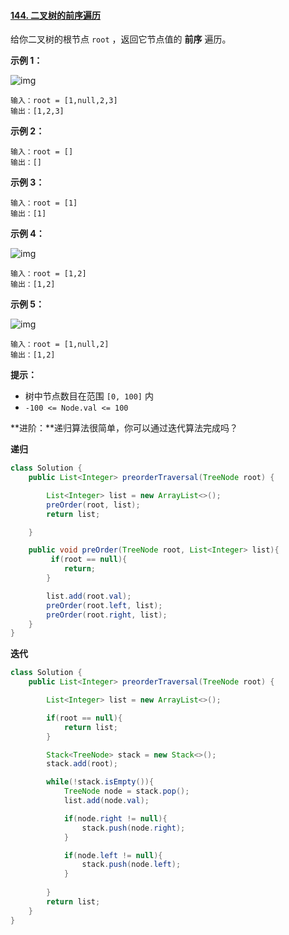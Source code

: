 #### [144. 二叉树的前序遍历](https://leetcode-cn.com/problems/binary-tree-preorder-traversal/)

给你二叉树的根节点 `root` ，返回它节点值的 **前序** 遍历。

 

**示例 1：**

![img](https://assets.leetcode.com/uploads/2020/09/15/inorder_1.jpg)

```
输入：root = [1,null,2,3]
输出：[1,2,3]
```

**示例 2：**

```
输入：root = []
输出：[]
```

**示例 3：**

```
输入：root = [1]
输出：[1]
```

**示例 4：**

![img](https://assets.leetcode.com/uploads/2020/09/15/inorder_5.jpg)

```
输入：root = [1,2]
输出：[1,2]
```

**示例 5：**

![img](https://assets.leetcode.com/uploads/2020/09/15/inorder_4.jpg)

```
输入：root = [1,null,2]
输出：[1,2]
```

 

**提示：**

- 树中节点数目在范围 `[0, 100]` 内
- `-100 <= Node.val <= 100`

 

**进阶：**递归算法很简单，你可以通过迭代算法完成吗？

**递归**

```java
class Solution {
    public List<Integer> preorderTraversal(TreeNode root) {

        List<Integer> list = new ArrayList<>();
        preOrder(root, list);
        return list;

    }

    public void preOrder(TreeNode root, List<Integer> list){
         if(root == null){
            return;
        }

        list.add(root.val);
        preOrder(root.left, list);
        preOrder(root.right, list);
    }
}
```

**迭代**

```java
class Solution {
    public List<Integer> preorderTraversal(TreeNode root) {

        List<Integer> list = new ArrayList<>();

        if(root == null){
            return list;
        }

        Stack<TreeNode> stack = new Stack<>();
        stack.add(root);

        while(!stack.isEmpty()){
            TreeNode node = stack.pop();
            list.add(node.val);

            if(node.right != null){
                stack.push(node.right);
            }

            if(node.left != null){
                stack.push(node.left);
            }
            
        }
        return list;
    }
}
```

